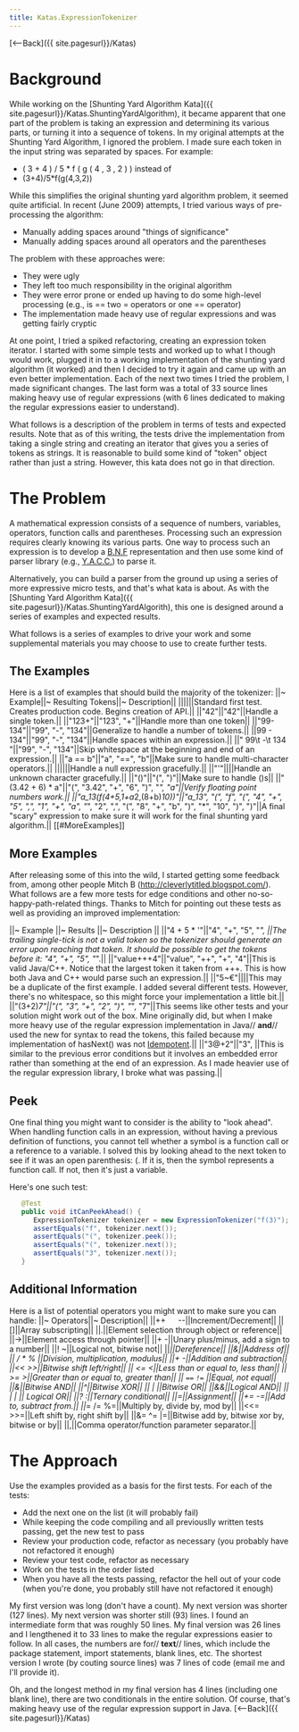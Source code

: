 ```yaml
---
title: Katas.ExpressionTokenizer
---
```

[<--Back]({{ site.pagesurl}}/Katas)
# Background
While working on the [Shunting Yard Algorithm Kata]({{ site.pagesurl}}/Katas.ShuntingYardAlgorithm), it became apparent that one part of the problem is taking an expression and determining its various parts, or turning it into a sequence of tokens. In my original attempts at the Shunting Yard Algorithm, I ignored the problem. I made sure each token in the input string was separated by spaces. For example:
* ( 3 + 4 ) / 5 * f ( g ( 4 , 3 , 2 ) ) instead of
* (3+4)/5*f(g(4,3,2))

While this simplifies the original shunting yard algorithm problem, it seemed quite artificial. In recent (June 2009) attempts, I tried various ways of pre-processing the algorithm:
* Manually adding spaces around "things of significance"
* Manually adding spaces around all operators and the parentheses

The problem with these approaches were:
* They were ugly
* They left too much responsibility in the original algorithm
* They were error prone or ended up having to do some high-level processing (e.g., is == two = operators or one == operator)
* The implementation made heavy use of regular expressions and was getting fairly cryptic

At one point, I tried a spiked refactoring, creating an expression token iterator. I started with some simple tests and worked up to what I though would work, plugged it in to a working implementation of the shunting yard algorithm (it worked) and then I decided to try it again and came up with an even better implementation. Each of the next two times I tried the problem, I made significant changes. The last form was a total of 33 source lines making heavy use of regular expressions (with 6 lines dedicated to making the regular expressions easier to understand).

What follows is a description of the problem in terms of tests and expected results. Note that as of this writing, the tests drive the implementation from taking a single string and creating an iterator that gives you a series of tokens as strings. It is reasonable to build some kind of "token" object rather than just a string. However, this kata does not go in that direction.

# The Problem
A mathematical expression consists of a sequence of numbers, variables, operators, function calls and parentheses. Processing such an expression requires clearly knowing its various parts. One way to process such an expression is to develop a [B.N.F](http://en.wikipedia.org/wiki/Backus%E2%80%93Naur_form) representation and then use some kind of parser library (e.g., [Y.A.C.C.](http://en.wikipedia.org/wiki/Yacc)) to parse it.

Alternatively, you can build a parser from the ground up using a series of more expressive micro tests, and that's what kata is about. As with the [Shunting Yard Algorithm Kata]({{ site.pagesurl}}/Katas.ShuntingYardAlgorith), this one is designed around a series of examples and expected results. 

What follows is a series of examples to drive your work and some supplemental materials you may choose to use to create further tests.

## The Examples
Here is a list of examples that should build the majority of the tokenizer:
||~ Example||~ Resulting Tokens||~ Description||
||<empty>||<empty>||Standard first test. Creates production code. Begins creation of API.||
||"42"||"42"||Handle a single token.||
||"123+"||"123", "+"||Handle more than one token||
||"99-134"||"99", "-", "134"||Generalize to handle a number of tokens.||
||99 - 134"||"99", "-", "134"||Handle spaces within an expression.||
||"  99\t -\t 134 "||"99", "-", "134"||Skip whitespace at the beginning and end of an expression.||
||"a == b"||"a", "==", "b"||Make sure to handle multi-character operators.||
||<null>||<empty>||Handle a null expression gracefully.||
||"'"||<should throw exception>||Handle an unknown character gracefully.||
||"()"||"(", ")"||Make sure to handle ()s||
||"(3.42 + 6) * a"||"(", "3.42", "+", "6", ")", "*", "a"||Verify floating point numbers work.||
||"a_13(f(4+5,1+a*2,(8+b)*10))"||"a_13", "(", "f", "(", "4", "+", "5", ",", "1", "+", "a", "*", "2", ",", "(", "8", "+", "b", ")", "*", "10", ")", ")"||A final "scary" expression to make sure it will work for the final shunting yard algorithm.||
[[#MoreExamples]]
## More Examples
After releasing some of this into the wild, I started getting some feedback from, among other people Mitch B (<http://cleverlytitled.blogspot.com/>). What follows are a few more tests for edge conditions and other no-so-happy-path-related things. Thanks to Mitch for pointing out these tests as well as providing an improved implementation:

||~ Example ||~ Results ||~ Description ||
||"4 + 5 *  '"||"4", "+", "5", "*", <error>||The trailing single-tick is not a valid token so the tokenizer should generate an error upon reaching that token. It should be possible to get the tokens before it:  "4", "+", "5", "*".||
||"value+++4"||"value", "++", "+", "4"||This is valid Java/C++. Notice that the largest token it taken from +++. This is how both Java and C++ would parse such an expression.||
||"5~€"||<error>||This may be a duplicate of the first example. I added several different tests. However, there's no whitespace, so this might force your implementation a little bit.||
||"(3+2)*7"||"(", "3", "+", "2", ")", "*", "7"||This seems like other tests and your solution might work out of the box. Mine originally did, but when I make more heavy use of the regular expression implementation in Java// **and**// used the new for syntax to read the tokens, this failed because my implementation of hasNext() was not [Idempotent](http://en.wikipedia.org/wiki/Idempotent).||
||"3@+2"||"3", <error>||This is similar to the previous error conditions but it involves an embedded error rather than something at the end of an expression. As I made heavier use of the regular expression library, I broke what was passing.||

## Peek
One final thing you might want to consider is the ability to "look ahead". When handling function calls in an expression, without having a previous definition of functions, you cannot tell whether a symbol is a function call or a reference to a variable. I solved this by looking ahead to the next token to see if it was an open parenthesis: (. If it is, then the symbol represents a function call. If not, then it's just a variable.

Here's one such test:
```java
   @Test
   public void itCanPeekAhead() {
      ExpressionTokenizer tokenizer = new ExpressionTokenizer("f(3)");
      assertEquals("f", tokenizer.next());
      assertEquals("(", tokenizer.peek());
      assertEquals("(", tokenizer.next());
      assertEquals("3", tokenizer.next());
   }
```

## Additional Information
Here is a list of potential operators you might want to make sure you can handle:
||~ Operators||~ Description||
||++ ``  `` --||Increment/Decrement||
||[]||Array subscripting||
||.||Element selection through object or reference||
||->||Element access through pointer||
||+ -||Unary plus/minus, add a sign to a number||
||! ~||Logical not, bitwise not||
||*||Dereference||
||&||Address of||
|| / * % ||Division, multiplication, modulus||
||+ -||Addition and subtraction||
||<< >>||Bitwise shift left/right||
|| <= <||Less than or equal to, less than||
|| >= >||Greater than or equal to, greater than||
|| ``==``  ``!=`` ||Equal, not equal||
||&||Bitwise AND||
||^||Bitwise XOR||
|| | ||Bitwise OR||
||&&||Logical AND||
|| | | || Logical OR||
||? :||Ternary conditional||
||=||Assignment||
||+= -=||Add to, subtract from.||
||*= /= %=||Multiply by, divide by, mod by||
||<<= >>=||Left shift by, right shift by||
||&= ^= |=||Bitwise add by, bitwise xor by, bitwise or by||
||,||Comma operator/function parameter separator.||
# The Approach
Use the examples provided as a basis for the first tests. For each of the tests:
* Add the next one on the list (it will probably fail)
* While keeping the code compiling and all previouslly written tests passing, get the new test to pass
* Review your production code, refactor as necessary (you probably have not refactored it enough)
* Review your test code, refactor as necessary
* Work on the tests in the order listed
* When you have all the tests passing, refactor the hell out of your code (when you're done, you probably still have not refactored it enough)

My first version was long (don't have a count). My next version was shorter (127 lines). My next version was shorter still (93) lines. I found an intermediate form that was roughly 50 lines. My final version was 26 lines and I lengthened it to 33 lines to make the regular expressions easier to follow. In all cases, the numbers are for// **text**// lines, which include the package statement, import statements, blank lines, etc. The shortest version I wrote (by couting source lines) was 7 lines of code (email me and I'll provide it).

Oh, and the longest method in my final version has 4 lines (including one blank line), there are two conditionals in the entire solution. Of course, that's making heavy use of the regular expression support in Java.
[<--Back]({{ site.pagesurl}}/Katas)